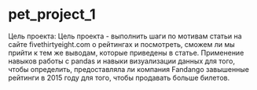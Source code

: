 # pet_project_1
Цель проекта:
Цель проекта - выполнить шаги по мотивам статьи на сайте fivethirtyeight.com о рейтингах и посмотреть, сможем ли мы прийти к тем же выводам,
которые приведены в статье. Применение навыков работы с pandas и навыки визуализации данных для того, чтобы определить, 
предоставляла ли компания Fandango завышенные рейтинги в 2015 году для того, чтобы продавать больше билетов.
